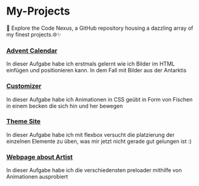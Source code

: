 # My-Projects
🚀 Explore the Code Nexus, a GitHub repository housing a dazzling array of my finest projects.🌐✨



### [Advent Calendar](AdventCalendar)
In dieser Aufgabe habe ich erstmals gelernt wie ich Bilder im HTML einfügen und positionieren kann. In dem Fall mit Bilder aus der Antarktis

### [Customizer](Customizer)
In dieser Aufgabe habe ich Animationen in CSS geübt in Form von Fischen in einem becken die sich hin und her bewegen

### [Theme Site](Themenseite)
In dieser Aufgabe habe ich mit flexbox versucht die platzierung der einzelnen Elemente zu üben, was mir jetzt nicht gerade gut gelungen ist :)

### [Webpage about Artist](Webpage_ChaseAtlantic)
In dieser Aufgabe habe ich die verschiedensten preloader mithilfe von Animationen ausprobiert



